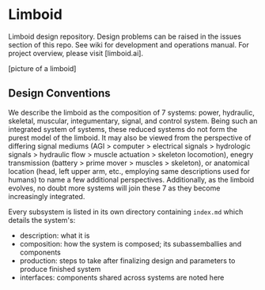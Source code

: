 # Limboid

Limboid design repository. Design problems can be raised in the issues section of this repo. See wiki for development and operations manual. For project overview, please visit [limboid.ai].

[picture of a limboid]

## Design Conventions

We describe the limboid as the composition of 7 systems: power, hydraulic, skeletal, muscular, integumentary, signal, and control system. Being such an integrated system of systems, these reduced systems do not form the purest model of the limboid. It may also be viewed from the perspective of differing signal mediums (AGI > computer > electrical signals > hydrologic signals > hydraulic flow > muscle actuation > skeleton locomotion), enegry transmission (battery > prime mover > muscles > skeleton), or anatomical location (head, left upper arm, etc., employing same descriptions used for humans) to name a few additional perspectives. Additionally, as the limboid evolves, no doubt more systems will join these 7 as they become increasingly integrated. 

Every subsystem is listed in its own directory containing `index.md` which details the system's:
- description: what it is
- composition: how the system is composed; its subassemballies and components
- production: steps to take after finalizing design and parameters to produce finished system
- interfaces: components shared across systems are noted here